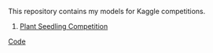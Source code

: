 This repository contains my models for Kaggle competitions. 

1. [Plant Seedling Competition](https://www.kaggle.com/c/plant-seedlings-classification)

[Code](https://github.com/karanchawla/kaggle-dabble/blob/master/competitions/plantseedling.md)
